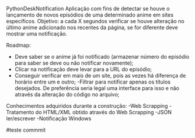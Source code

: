 PythonDeskNotification
Aplicação com fins de detectar se houve o lançamento de novos episódios de uma determinado anime em sites específicos.
Objetivo: a cada X segundos verificar se houve alteração no último anime adicionado nos recentes da página, se for diferente deve mostrar uma notificação.

Roadmap:
- Deve saber se o anime já foi notificado (armazenar número do episódio para saber se deve ou não notificar novamente);
- Clicar na notificação deve levar para a URL do episódio;
- Conseguir verificar em mais de um site, pois as vezes há diferença de horário entre um e outro;
-Filtrar para notificar apenas os títulos desejados. De preferência seria legal uma interface para isso e não através da alteração do código no arquivo;

Conhecimentos adquiridos durante a construção:
-Web Scrapping
-Tratamento do HTML/XML obtido através do Web Scrapping
-JSON ler/escrever
-Notificação Windows

#teste commmit